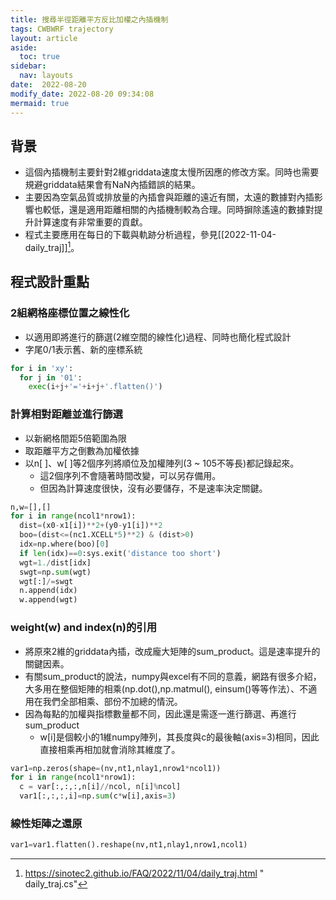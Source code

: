 ```yaml
---
title: 搜尋半徑距離平方反比加權之內插機制
tags: CWBWRF trajectory
layout: article
aside:
  toc: true
sidebar:
  nav: layouts
date:  2022-08-20
modify_date: 2022-08-20 09:34:08
mermaid: true
---
```


## 背景

- 這個內插機制主要針對2維griddata速度太慢所因應的修改方案。同時也需要規避griddata結果會有NaN內插錯誤的結果。
- 主要因為空氣品質或排放量的內插會與距離的遠近有關，太遠的數據對內插影響也較低，還是適用距離相關的內插機制較為合理。同時摒除遙遠的數據對提升計算速度有非常重要的貢獻。
- 程式主要應用在每日的下載與軌跡分析過程，參見[[2022-11-04-daily_traj]][^1]。

## 程式設計重點

### 2組網格座標位置之線性化

- 以適用即將進行的篩選(2維空間的線性化)過程、同時也簡化程式設計
- 字尾0/1表示舊、新的座標系統

```python
for i in 'xy':
  for j in '01':
    exec(i+j+'='+i+j+'.flatten()')
```

### 計算相對距離並進行篩選

- 以新網格間距5倍範圍為限
- 取距離平方之倒數為加權依據
- 以n[ ]、w[ ]等2個序列將順位及加權陣列(3 ~ 105不等長)都記錄起來。
  - 這2個序列不會隨著時間改變，可以另存備用。
  - 但因為計算速度很快，沒有必要儲存，不是速率決定關鍵。

```python
n,w=[],[]
for i in range(ncol1*nrow1):
  dist=(x0-x1[i])**2+(y0-y1[i])**2
  boo=(dist<=(nc1.XCELL*5)**2) & (dist>0)
  idx=np.where(boo)[0]
  if len(idx)==0:sys.exit('distance too short')
  wgt=1./dist[idx]
  swgt=np.sum(wgt)
  wgt[:]/=swgt
  n.append(idx)
  w.append(wgt)
```

### weight(w) and index(n)的引用

- 將原來2維的griddata內插，改成龐大矩陣的sum_product。這是速率提升的關鍵因素。
- 有關sum_product的說法，numpy與excel有不同的意義，網路有很多介紹，大多用在整個矩陣的相乘(np.dot(),np.matmul(), einsum()等等作法）、不適用在我們全部相乘、部份不加總的情況。
- 因為每點的加權與指標數量都不同，因此還是需逐一進行篩選、再進行sum_product
  - w[i]是個較小的1維numpy陣列，其長度與c的最後軸(axis=3)相同，因此直接相乘再相加就會消除其維度了。

```python
var1=np.zeros(shape=(nv,nt1,nlay1,nrow1*ncol1))
for i in range(ncol1*nrow1):
  c = var[:,:,:,n[i]//ncol, n[i]%ncol] 
  var1[:,:,:,i]=np.sum(c*w[i],axis=3)
```

### 線性矩陣之還原

```python
var1=var1.flatten().reshape(nv,nt1,nlay1,nrow1,ncol1)
```

[^1]: https://sinotec2.github.io/FAQ/2022/11/04/daily_traj.html " daily_traj.cs"
